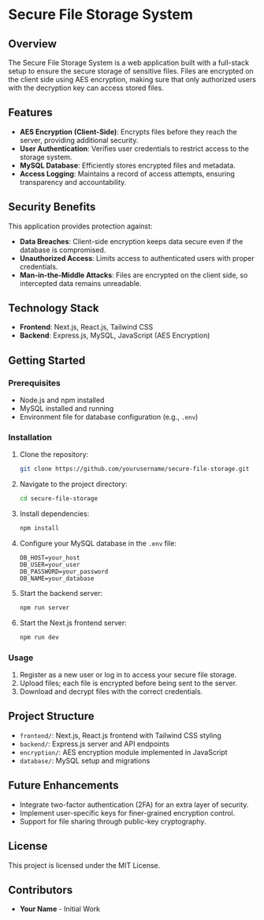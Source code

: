 # Secure File Storage System

## Overview
The Secure File Storage System is a web application built with a full-stack setup to ensure the secure storage of sensitive files. Files are encrypted on the client side using AES encryption, making sure that only authorized users with the decryption key can access stored files.

## Features
- **AES Encryption (Client-Side)**: Encrypts files before they reach the server, providing additional security.
- **User Authentication**: Verifies user credentials to restrict access to the storage system.
- **MySQL Database**: Efficiently stores encrypted files and metadata.
- **Access Logging**: Maintains a record of access attempts, ensuring transparency and accountability.

## Security Benefits
This application provides protection against:
- **Data Breaches**: Client-side encryption keeps data secure even if the database is compromised.
- **Unauthorized Access**: Limits access to authenticated users with proper credentials.
- **Man-in-the-Middle Attacks**: Files are encrypted on the client side, so intercepted data remains unreadable.

## Technology Stack
- **Frontend**: Next.js, React.js, Tailwind CSS
- **Backend**: Express.js, MySQL, JavaScript (AES Encryption)

## Getting Started

### Prerequisites
- Node.js and npm installed
- MySQL installed and running
- Environment file for database configuration (e.g., `.env`)

### Installation
1. Clone the repository:
    ```bash
    git clone https://github.com/yourusername/secure-file-storage.git
    ```
2. Navigate to the project directory:
    ```bash
    cd secure-file-storage
    ```
3. Install dependencies:
    ```bash
    npm install
    ```
4. Configure your MySQL database in the `.env` file:
    ```
    DB_HOST=your_host
    DB_USER=your_user
    DB_PASSWORD=your_password
    DB_NAME=your_database
    ```
5. Start the backend server:
    ```bash
    npm run server
    ```
6. Start the Next.js frontend server:
    ```bash
    npm run dev
    ```

### Usage
1. Register as a new user or log in to access your secure file storage.
2. Upload files; each file is encrypted before being sent to the server.
3. Download and decrypt files with the correct credentials.

## Project Structure
- `frontend/`: Next.js, React.js frontend with Tailwind CSS styling
- `backend/`: Express.js server and API endpoints
- `encryption/`: AES encryption module implemented in JavaScript
- `database/`: MySQL setup and migrations

## Future Enhancements
- Integrate two-factor authentication (2FA) for an extra layer of security.
- Implement user-specific keys for finer-grained encryption control.
- Support for file sharing through public-key cryptography.

## License
This project is licensed under the MIT License.

## Contributors
- **Your Name** - Initial Work

